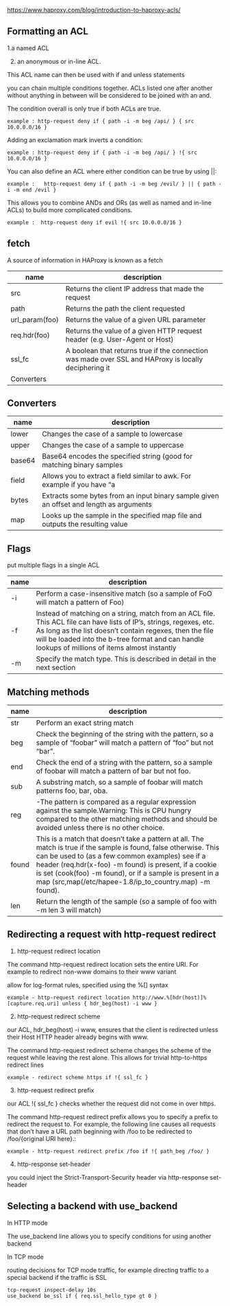 
https://www.haproxy.com/blog/introduction-to-haproxy-acls/


## Formatting an ACL

1.a named ACL 

2. an anonymous or in-line ACL.


This ACL name can then be used with if and unless statements



you can chain multiple conditions together. ACLs listed one after another without anything in between will be considered to be joined with an and. 



The condition overall is only true if both ACLs are true.  

~~~
example : http-request deny if { path -i -m beg /api/ } { src 10.0.0.0/16 }
~~~


Adding an exclamation mark inverts a condition:

~~~
example : http-request deny if { path -i -m beg /api/ } !{ src 10.0.0.0/16 }
~~~


You can also define an ACL where either condition can be true by using ||:    

~~~
example :   http-request deny if { path -i -m beg /evil/ } || { path -i -m end /evil }
~~~


This allows you to combine ANDs and ORs (as well as named and in-line ACLs) to build more complicated conditions. 

~~~
example :  http-request deny if evil !{ src 10.0.0.0/16 }
~~~


## fetch

A source of information in HAProxy is known as a fetch



| name  | description  |
| ------------- | ------------- |
| src  | Returns the client IP address that made the request |
| path  | Returns the path the client requested  |
| url_param(foo)  | Returns the value of a given URL parameter |
| req.hdr(foo)  | Returns the value of a given HTTP request header (e.g. User-Agent or Host) |
| ssl_fc  | A boolean that returns true if the connection was made over SSL and HAProxy is locally deciphering it
Converters  |


## Converters

| name  | description  |
| ------------- | ------------- |
| lower  | Changes the case of a sample to lowercase  |
| upper | Changes the case of a sample to uppercase  |
| base64  | Base64 encodes the specified string (good for matching binary samples  |
| field  | Allows you to extract a field similar to awk. For example if you have “a|b|c” as a sample and run field(|,3) on it you will be left with “c”  |
| bytes  | Extracts some bytes from an input binary sample given an offset and length as arguments |
| map  | Looks up the sample in the specified map file and outputs the resulting value  |


## Flags

put multiple flags in a single ACL

| name  | description |
| ------------- | ------------- |
| -i  | Perform a case-insensitive match (so a sample of FoO will match a pattern of Foo)  |
| -f  | Instead of matching on a string, match from an ACL file. This ACL file can have lists of IP’s, strings, regexes, etc. As long as the list doesn’t contain regexes, then the file will be loaded into the b-tree format and can handle lookups of millions of items almost instantly  |
| -m  | Specify the match type. This is described in detail in the next section |


## Matching methods

| name  | description |
| ------------- | ------------- |
| str | Perform an exact string match  |
| beg  | Check the beginning of the string with the pattern, so a sample of “foobar” will match a pattern of “foo” but not “bar”.  |
| end  | Check the end of a string with the pattern, so a sample of foobar will match a pattern of bar but not foo.  |
| sub  | A substring match, so a sample of foobar will match patterns foo, bar, oba.  |
| reg  | -The pattern is compared as a regular expression against the sample.Warning: This is CPU hungry compared to the other matching methods and should be avoided unless there is no other choice.  |
| found  | This is a match that doesn’t take a pattern at all. The match is true if the sample is found, false otherwise. This can be used to (as a few common examples) see if a header (req.hdr(x-foo) -m found) is present, if a cookie is set (cook(foo) -m found), or if a sample is present in a map (src,map(/etc/hapee-1.8/ip_to_country.map) -m found).  |
| len  | Return the length of the sample (so a sample of foo with -m len 3 will match)  |





## Redirecting a request with http-request redirect


1. http-request redirect location

The command http-request redirect location sets the entire URI. For example to redirect non-www domains to their www variant

allow for log-format rules, specified using the %[] syntax

~~~
example - http-request redirect location http://www.%[hdr(host)]%[capture.req.uri] unless { hdr_beg(host) -i www }
~~~

2. http-request redirect scheme

our ACL, hdr_beg(host) -i www, ensures that the client is redirected unless their Host HTTP header already begins with www.

The command http-request redirect scheme changes the scheme of the request while leaving the rest alone. This allows for trivial http-to-https redirect lines

~~~
example - redirect scheme https if !{ ssl_fc } 
~~~

3. http-request redirect prefix

our ACL !{ ssl_fc } checks whether the request did not come in over https.

The command http-request redirect prefix allows you to specify a prefix to redirect the request to. For example, the following line causes all requests that don’t have a URL path beginning with /foo to be redirected to /foo/{original URI here}.:

~~~
example - http-request redirect prefix /foo if !{ path_beg /foo/ }
~~~

4. http-response set-header

you could inject the Strict-Transport-Security header via http-response set-header




## Selecting a backend with use_backend

In HTTP mode

The use_backend line allows you to specify conditions for using another backend



In TCP mode

routing decisions for TCP mode traffic, for example directing traffic to a special backend if the traffic is SSL

~~~
tcp-request inspect-delay 10s
use_backend be_ssl if { req.ssl_hello_type gt 0 }

~~~
